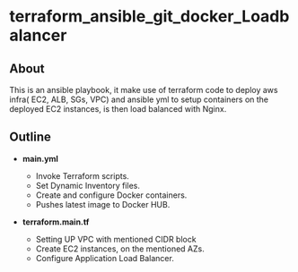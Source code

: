 # terraform_ansible_git_docker_Loadbalancer

## About

This is an ansible playbook, it make use of terraform code to deploy aws infra( EC2, ALB, SGs, VPC) and ansible yml to setup containers on the deployed EC2 instances, is then load balanced with Nginx.

## Outline

- <b>main.yml</b>
   
  - Invoke Terraform scripts.
  - Set Dynamic Inventory files.
  - Create and configure Docker containers.
  - Pushes latest image to Docker HUB.

- <b>terraform.main.tf</b>
   - Setting UP VPC with mentioned CIDR block
   - Create EC2 instances, on the mentioned AZs.
   - Configure Application Load Balancer.


